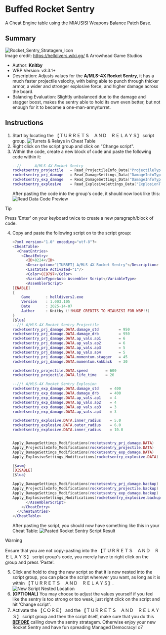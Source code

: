 # Buffed Rocket Sentry
A Cheat Engine table using the MIAUSISI Weapons Balance Patch Base.

## Summary
![Rocket_Sentry_Stratagem_Icon](https://github.com/user-attachments/assets/6dae21ef-d322-4216-b651-0a588559a2d5)  
Image credit: https://helldivers.wiki.gg/ & Arrowhead Game Studios
* Author: **Knitby**
* WBP Version: v3.3.1+
* Description: Adjusts values for the **A/MLS-4X Rocket Sentry**, it has a much faster projectile velocity, with being able to punch through thicker armor, a wider and stronger explosive force, and higher damage across the board.
* Balancing Evaluation: Slightly unbalanced due to the damage and stagger boost, makes the sentry able to hold its own even better, but not enough for it to become a one-man-army/turret.

## Instructions
1. Start by locating the 【﻿ＴＵＲＲＥＴＳ　ＡＮＤ　ＲＥＬＡＹＳ】 script group.
   ![Turrets & Relays in Cheat Table](https://github.com/user-attachments/assets/0a06c606-17ce-40e1-b4c7-b7129e17ea66)
2. Right click on the script group and click on "Change script".
3. Within the code, create a new block of code and paste the following code within it:
   ```lua
   --//      A/MLS-4X Rocket Sentry
   rocketsentry_projectile   = Read_ProjectileInfo_Data("ProjectileType_Rocket_70mm_turret", 3965302274531977670)
   rocketsentry_prj_damage   = Read_DamageSettings_Data("DamageInfoType_Projectile_Rocket_70mm")
   rocketsentry_exp_damage   = Read_DamageSettings_Data("DamageInfoType_Explosion_Projectile_Rocket_70mm")
   rocketsentry_explosive    = Read_ExplosiveSettings_Data("ExplosionType_Rocket_70mm_turret")
   ```
   After pasting the code into the group's code, it should now look like this:
   ![Read Data Code Preview](https://github.com/user-attachments/assets/b5902f23-87d3-43da-b530-54d09d380c64)
> [!TIP]
> Press 'Enter' on your keyboard twice to create a new paragraph/block of code.

4. Copy and paste the following script on to the script group:
   ```lua
   <?xml version="1.0" encoding="utf-8"?>
   <CheatTable>
     <CheatEntries>
       <CheatEntry>
         <ID>8224</ID>
         <Description>"[TURRET] A/MLS-4X Rocket Sentry"</Description>
         <LastState Activated="1"/>
         <Color>CC9797</Color>
         <VariableType>Auto Assembler Script</VariableType>
         <AssemblerScript>
   [ENABLE]
   {
       Game       : helldivers2.exe
       Version    : 1.003.105
       Date       : 2025-14-07
       Author     : Knitby (!!HUGE CREDITS TO MIAUSISI FOR WBP!!)
   }
   {$lua}
   --//! A/MLS-4X Rocket Sentry Projectile
   rocketsentry_prj_damage.DATA.damage_std         = 950
   rocketsentry_prj_damage.DATA.damage_drb         = 950
   rocketsentry_prj_damage.DATA.ap_vals.ap1        = 6
   rocketsentry_prj_damage.DATA.ap_vals.ap2        = 6
   rocketsentry_prj_damage.DATA.ap_vals.ap3        = 5
   rocketsentry_prj_damage.DATA.ap_vals.ap4        = 5
   rocketsentry_prj_damage.DATA.momentum.stagger   = 45
   rocketsentry_prj_damage.DATA.momentum.knkback   = 30
   
   rocketsentry_projectile.DATA.speed        = 600
   rocketsentry_projectile.DATA.life_time    = 20
   
   --//! A/MLS-4X Rocket Sentry Explosion
   rocketsentry_exp_damage.DATA.damage_std     = 400
   rocketsentry_exp_damage.DATA.damage_drb     = 400
   rocketsentry_exp_damage.DATA.ap_vals.ap1    = 4
   rocketsentry_exp_damage.DATA.ap_vals.ap2    = 4
   rocketsentry_exp_damage.DATA.ap_vals.ap3    = 3
   rocketsentry_exp_damage.DATA.ap_vals.ap4    = 3
   
   rocketsentry_explosive.DATA.inner_radius    = 5.0
   rocketsentry_explosive.DATA.outer_radius    = 6.0
   rocketsentry_explosive.DATA.inner_radius    = 10.0
   
   
   Apply_DamageSettings_Modifications(rocketsentry_prj_damage.DATA)
   Apply_ProjectileInfo_Modifications(rocketsentry_projectile.DATA)
   Apply_DamageSettings_Modifications(rocketsentry_exp_damage.DATA)
   Apply_ExplosiveSettings_Modifications(rocketsentry_explosive.DATA)
   
   {$asm}
   [DISABLE]
   {$lua}
   
   Apply_DamageSettings_Modifications(rocketsentry_prj_damage.backup)
   Apply_ProjectileInfo_Modifications(rocketsentry_projectile.backup)
   Apply_DamageSettings_Modifications(rocketsentry_exp_damage.backup)
   Apply_ExplosiveSettings_Modifications(rocketsentry_explosive.backup)
         </AssemblerScript>
       </CheatEntry>
     </CheatEntries>
   </CheatTable>
   ```
     After pasting the script, you should now have something like this in your Cheat Table:
  ![Pasted Rocket Sentry Script Result](https://github.com/user-attachments/assets/0cac6482-906d-4b4f-b69e-9111dbe28127)
> [!WARNING]
> Ensure that you are not copy-pasting into the 【﻿ＴＵＲＲＥＴＳ　ＡＮＤ　ＲＥＬＡＹＳ】 script group's code, you merely have to right click on the group and press 'Paste'.

5. Click and hold to drag the new script so that it is now nested into the script group, you can place the script wherever you want, as long as it is within 【﻿ＴＵＲＲＥＴＳ　ＡＮＤ　ＲＥＬＡＹＳ】.
   ![New Script Nested Location](https://github.com/user-attachments/assets/238f76f0-7416-4551-8396-6d1560bf31b6)
6. **(OPTIONAL)** You may choose to adjust the values yourself if you feel like the sentry is too strong or too weak, just right click on the script and hit 'Change script'.
7. Activate the 【﻿ＣＯＲＥ】 and the 【﻿ＴＵＲＲＥＴＳ　ＡＮＤ　ＲＥＬＡＹＳ】 script group and then the script itself, make sure that you do this **<ins>BEFORE</ins>** calling down the sentry stratagem. Otherwise enjoy your new Rocket Sentry and have fun spreading Managed Democracy! o7
